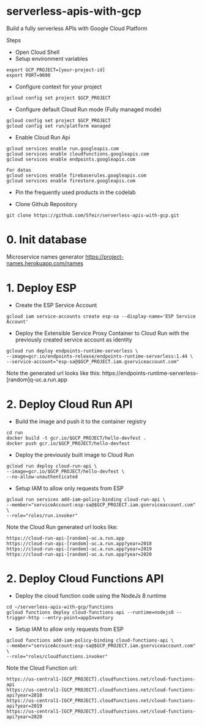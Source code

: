 # serverless-apis-with-gcp
Build a fully serverless APIs with Google Cloud Platform

Steps
* Open Cloud Shell
* Setup environment variables
```
export GCP_PROJECT=[your-project-id]
export PORT=9090
```
* Configure context for your project
```
gcloud config set project $GCP_PROJECT
```
* Configure default Cloud Run mode (Fully managed mode)
```
gcloud config set project $GCP_PROJECT
gcloud config set run/platform managed
```
* Enable Cloud Run Api
```
gcloud services enable run.googleapis.com
gcloud services enable cloudfunctions.googleapis.com
gcloud services enable endpoints.googleapis.com

For datas
gcloud services enable firebaserules.googleapis.com
gcloud services enable firestore.googleapis.com
```
* Pin the frequently used products in the codelab

* Clone Github Repository
```
git clone https://github.com/Sfeir/serverless-apis-with-gcp.git
```
# 0. Init database
Microservice names generator
https://project-names.herokuapp.com/names

# 1. Deploy ESP
* Create the ESP Service Account
```
gcloud iam service-accounts create esp-sa --display-name='ESP Service Account'
```
* Deploy the Extensible Service Proxy Container to Cloud Run with the previously created service account as identity
```
gcloud run deploy endpoints-runtime-serverless \
--image=gcr.io/endpoints-release/endpoints-runtime-serverless:1.44 \
--service-account="esp-sa@$GCP_PROJECT.iam.gserviceaccount.com"
```
Note the generated url looks like this:
https://endpoints-runtime-serverless-[random]q-uc.a.run.app

# 2. Deploy Cloud Run API
* Build the image and push it to the container registry
```
cd run
docker build -t gcr.io/$GCP_PROJECT/hello-devfest .
docker push gcr.io/$GCP_PROJECT/hello-devfest
```
* Deploy the previously built image to Cloud Run 
```
gcloud run deploy cloud-run-api \
--image=gcr.io/$GCP_PROJECT/hello-devfest \
--no-allow-unauthenticated
```
* Setup IAM to allow only requests from ESP
```
gcloud run services add-iam-policy-binding cloud-run-api \
--member="serviceAccount:esp-sa@$GCP_PROJECT.iam.gserviceaccount.com" \
--role="roles/run.invoker"
```

Note the Cloud Run generated url looks like:
```
https://cloud-run-api-[random]-uc.a.run.app
https://cloud-run-api-[random]-uc.a.run.app?year=2018
https://cloud-run-api-[random]-uc.a.run.app?year=2019
https://cloud-run-api-[random]-uc.a.run.app?year=2020
```


# 2. Deploy Cloud Functions API
* Deploy the cloud function code using the NodeJs 8 runtime 
```
cd ~/serverless-apis-with-gcp/functions
gcloud functions deploy cloud-functions-api --runtime=nodejs8 --trigger-http --entry-point=appInventory
```
* Setup IAM to allow only requests from ESP
```
gcloud functions add-iam-policy-binding cloud-functions-api \
--member="serviceAccount:esp-sa@$GCP_PROJECT.iam.gserviceaccount.com" \
--role="roles/cloudfunctions.invoker"
```

Note the Cloud Function url:
```
https://us-central1-[GCP_PROJECT].cloudfunctions.net/cloud-functions-api
https://us-central1-[GCP_PROJECT].cloudfunctions.net/cloud-functions-api?year=2018
https://us-central1-[GCP_PROJECT].cloudfunctions.net/cloud-functions-api?year=2019
https://us-central1-[GCP_PROJECT].cloudfunctions.net/cloud-functions-api?year=2020
```
